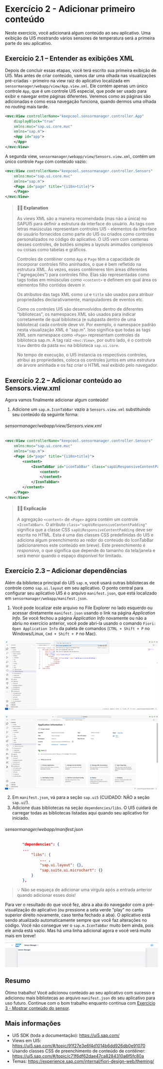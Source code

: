 
# Exercício 2 - Adicionar primeiro conteúdo

Neste exercício, você adicionará algum conteúdo ao seu aplicativo. Uma exibição da UI5 mostrando vários sensores de temperatura será a primeira parte do seu aplicativo.

## Exercício 2.1 – Entender as exibições XML

Depois de concluir essas etapas, você terá escrito sua primeira exibição de UI5. Mas antes de criar conteúdo, vamos dar uma olhada nas visualizações pré-criadas - primeiro na view raiz do aplicativo localizada em `sensormanager/webapp/view/App.view.xml`. Ele contém apenas um único controle `App`, que é um controle UI5 especial, que pode ser usado para exibir e navegar entre páginas diferentes. Veremos como as páginas são adicionadas e como essa navegação funciona, quando dermos uma olhada no *routing* mais tarde.

```xml
<mvc:View controllerName="keepcool.sensormanager.controller.App"
    displayBlock="true"
    xmlns:mvc="sap.ui.core.mvc"
    xmlns="sap.m">
    <App id="app">
    </App>
</mvc:View>
```

A segunda view, `sensormanager/webapp/view/Sensors.view.xml`, contém um único controle `Page` com conteúdo vazio:

```xml
<mvc:View controllerName="keepcool.sensormanager.controller.Sensors"
    xmlns:mvc="sap.ui.core.mvc"
    xmlns="sap.m">
    <Page id="page" title="{i18n>title}">
    </Page>
</mvc:View>

```

> #### 🧑‍🎓 Explanation
> As views XML são a maneira recomendada (mas não a única) no SAPUI5 para definir a estrutura da interface do usuário. As tags com letras maiúsculas representam controles UI5 - elementos da interface do usuário fornecidos como parte do UI5 ou criados como controles personalizados no código do aplicativo. O UI5 vem com centenas desses controles, de botões simples a layouts animados complexos ou coisas como tabelas e gráficos.
>
> Controles de contêiner como `App` e `Page` têm a capacidade de incorporar controles filho aninhados, o que é bem refletido na estrutura XML. Às vezes, esses contêineres têm áreas diferentes ("agregações") para controles filho. Elas são representadas como tags todas em minúsculas como `<content>` e definem em qual área os elementos filho contidos devem ir.
>
> Os atributos das tags XML como `id` e `title` são usados ​​para atribuir propriedades declarativamente, manipuladores de eventos etc.
>
> Como os controles UI5 são desenvolvidos dentro de diferentes "bibliotecas", os namespaces XML são usados ​​para indicar corretamente de qual biblioteca (e subpasta dentro de uma biblioteca) cada controle deve vir. Por exemplo, o namespace padrão nesta visualização XML é "sap.m". Isso significa que todas as tags XML sem namespace como `<Page>` representam controles da biblioteca sap.m. A tag raiz `<mvc:View>`, por outro lado, é o controle `View` dentro da pasta `mvc` na biblioteca `sap.ui.core`.
>
> No tempo de execução, o UI5 instancia os respectivos controles, atribui as propriedades, coloca os controles juntos em uma estrutura de árvore aninhada e os faz criar o HTML real exibido pelo navegador.

## Exercício 2.2 – Adicionar conteúdo ao Sensors.view.xml

Agora vamos finalmente adicionar algum conteúdo!

1. Adicione um `sap.m.IconTabBar` vazio a `Sensors.view.xml` substituindo seu conteúdo da seguinte forma:

###### sensormanager/webapp/view/Sensors.view.xml

```xml
<mvc:View controllerName="keepcool.sensormanager.controller.Sensors"
    xmlns:mvc="sap.ui.core.mvc"
    xmlns="sap.m">
    <Page id="page" title="{i18n>title}">
        <content>
            <IconTabBar id="iconTabBar" class="sapUiResponsiveContentPadding">
                <content>
                </content>
            </IconTabBar>
        </content>    
    </Page>
</mvc:View>
```

> #### 🧑‍🎓 Explicação
> A agregação `<content>` de `<Page>` agora contém um controle `<IconTabBar>`. O atributo `class="sapUiResponsiveContentPadding"` significa que a classe CSS `sapUiResponsiveContentPadding` deve ser escrita no HTML. Esta é uma das classes CSS predefinidas do UI5 e adiciona algum preenchimento ao redor do conteúdo do IconTabBar (adicionaremos este conteúdo em breve). Este preenchimento é *responsivo*, o que significa que depende do tamanho da tela/janela e será menor quando o espaço disponível for limitado.


## Exercício 2.3 – Adicionar dependências

Além da biblioteca principal do UI5 `sap.m`, você usará outras bibliotecas de controle como `sap.ui.layout` em seu aplicativo. O ponto central para configurar seu aplicativo UI5 é o arquivo `manifest.json`, que está localizado em `sensormanager/webapp/manifest.json`.

1. Você pode localizar este arquivo no File Explorer no lado esquerdo ou acessar diretamente `manifest.json` usando o link na página *Application Info*. Se você fechou a página *Application Info* novamente ou não a abriu no exercício anterior, você pode abri-la usando o comando `Fiori: Open Application Info` da paleta de comandos (`CTRL + Shift + P` no Windows/Linux, `Cmd + Shift + P` no Mac).

![](images/BTP_02_0010.png)

![](images/BTP_02_0020.png)

2. Em `manifest.json`, vá para a seção `sap.ui5` (CUIDADO: NÃO a seção `sap.ui`!).
3. Adicione duas bibliotecas na seção `dependencies/libs`. O UI5 cuidará de carregar todas as bibliotecas listadas aqui quando seu aplicativo for iniciado.

###### sensormanager/webapp/manifest.json

```json
        "dependencies": {
	    ...
            "libs": {
                ... ,
                "sap.ui.layout": {},
                "sap.suite.ui.microchart": {}
            }
        },
```
>💡 Não se esqueça de adicionar uma vírgula após a entrada anterior quando adicionar esses dois!



Para ver o resultado do que você fez, abra a aba do navegador com a pré-visualização do aplicativo (ou pressione a seta verde "play" no canto superior direito novamente, caso tenha fechado a aba). O aplicativo está sendo atualizado automaticamente sempre que você faz alterações no código. Você não consegue ver o `sap.m.IconTabBar` muito bem ainda, pois ele ainda está vazio. Mas há uma linha adicional agora e você verá muito mais em breve!

![](images/BTP_02_0030.png)

## Resumo

Ótimo trabalho! Você adicionou conteúdo ao seu aplicativo com sucesso e adicionou mais bibliotecas ao arquivo `manifest.json` do seu aplicativo para uso futuro. Continue com o bom trabalho enquanto continua com [Exercício 3 - Mostrar conteúdo do sensor](../ex3/README.md).


## Mais informações

* UI5 SDK (toda a documentação): https://ui5.sap.com/
* Views em UI5: https://ui5.sap.com/#/topic/91f27e3e6f4d1014b6dd926db0e91070
* Usando classes CSS de preenchimento de conteúdo de contêiner: https://ui5.sap.com/#/topic/c71f6df62dae47ca8284310a6f5fc80a
* Temas: https://experience.sap.com/internal/fiori-design-web/theming/
